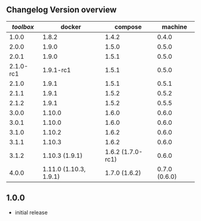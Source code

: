 Changelog Version overview
--------------------------

| *toolbox* | docker    | compose | machine |
|-----------|-----------|---------|---------|
| 1.0.0     | 1.8.2     | 1.4.2   | 0.4.0   |
| 2.0.0     | 1.9.0     | 1.5.0   | 0.5.0   |
| 2.0.1     | 1.9.0     | 1.5.1   | 0.5.0   |
| 2.1.0-rc1 | 1.9.1-rc1 | 1.5.1   | 0.5.0   |
| 2.1.0     | 1.9.1     | 1.5.1   | 0.5.1   |
| 2.1.1     | 1.9.1     | 1.5.2   | 0.5.2   |
| 2.1.2     | 1.9.1     | 1.5.2   | 0.5.5   |
| 3.0.0     | 1.10.0    | 1.6.0   | 0.6.0   |
| 3.0.1     | 1.10.0    | 1.6.0   | 0.6.0   |
| 3.1.0     | 1.10.2    | 1.6.2   | 0.6.0   |
| 3.1.1     | 1.10.3    | 1.6.2   | 0.6.0   |
| 3.1.2     | 1.10.3 (1.9.1)    | 1.6.2 (1.7.0-rc1)  | 0.6.0   |
| 4.0.0     | 1.11.0 (1.10.3, 1.9.1)    | 1.7.0 (1.6.2)  | 0.7.0 (0.6.0)   |

1.0.0
-----

- initial release
